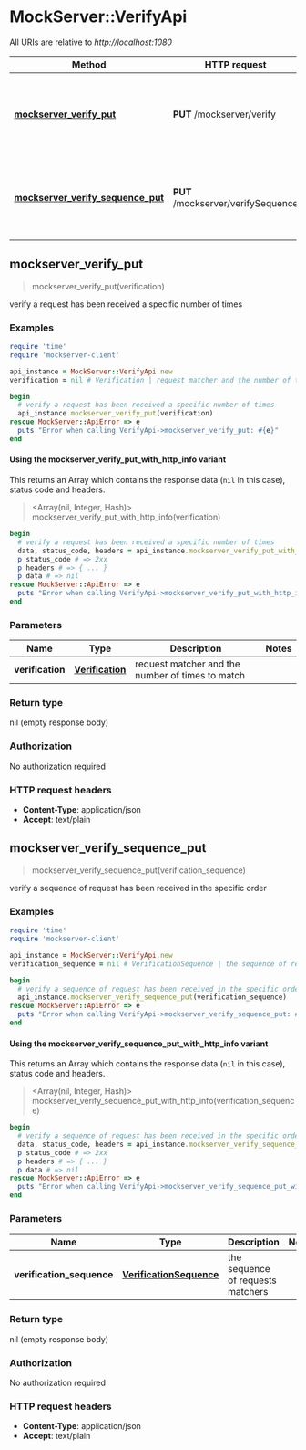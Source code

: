 # MockServer::VerifyApi

All URIs are relative to *http://localhost:1080*

| Method | HTTP request | Description |
| ------ | ------------ | ----------- |
| [**mockserver_verify_put**](VerifyApi.md#mockserver_verify_put) | **PUT** /mockserver/verify | verify a request has been received a specific number of times |
| [**mockserver_verify_sequence_put**](VerifyApi.md#mockserver_verify_sequence_put) | **PUT** /mockserver/verifySequence | verify a sequence of request has been received in the specific order |


## mockserver_verify_put

> mockserver_verify_put(verification)

verify a request has been received a specific number of times

### Examples

```ruby
require 'time'
require 'mockserver-client'

api_instance = MockServer::VerifyApi.new
verification = nil # Verification | request matcher and the number of times to match

begin
  # verify a request has been received a specific number of times
  api_instance.mockserver_verify_put(verification)
rescue MockServer::ApiError => e
  puts "Error when calling VerifyApi->mockserver_verify_put: #{e}"
end
```

#### Using the mockserver_verify_put_with_http_info variant

This returns an Array which contains the response data (`nil` in this case), status code and headers.

> <Array(nil, Integer, Hash)> mockserver_verify_put_with_http_info(verification)

```ruby
begin
  # verify a request has been received a specific number of times
  data, status_code, headers = api_instance.mockserver_verify_put_with_http_info(verification)
  p status_code # => 2xx
  p headers # => { ... }
  p data # => nil
rescue MockServer::ApiError => e
  puts "Error when calling VerifyApi->mockserver_verify_put_with_http_info: #{e}"
end
```

### Parameters

| Name | Type | Description | Notes |
| ---- | ---- | ----------- | ----- |
| **verification** | [**Verification**](Verification.md) | request matcher and the number of times to match |  |

### Return type

nil (empty response body)

### Authorization

No authorization required

### HTTP request headers

- **Content-Type**: application/json
- **Accept**: text/plain


## mockserver_verify_sequence_put

> mockserver_verify_sequence_put(verification_sequence)

verify a sequence of request has been received in the specific order

### Examples

```ruby
require 'time'
require 'mockserver-client'

api_instance = MockServer::VerifyApi.new
verification_sequence = nil # VerificationSequence | the sequence of requests matchers

begin
  # verify a sequence of request has been received in the specific order
  api_instance.mockserver_verify_sequence_put(verification_sequence)
rescue MockServer::ApiError => e
  puts "Error when calling VerifyApi->mockserver_verify_sequence_put: #{e}"
end
```

#### Using the mockserver_verify_sequence_put_with_http_info variant

This returns an Array which contains the response data (`nil` in this case), status code and headers.

> <Array(nil, Integer, Hash)> mockserver_verify_sequence_put_with_http_info(verification_sequence)

```ruby
begin
  # verify a sequence of request has been received in the specific order
  data, status_code, headers = api_instance.mockserver_verify_sequence_put_with_http_info(verification_sequence)
  p status_code # => 2xx
  p headers # => { ... }
  p data # => nil
rescue MockServer::ApiError => e
  puts "Error when calling VerifyApi->mockserver_verify_sequence_put_with_http_info: #{e}"
end
```

### Parameters

| Name | Type | Description | Notes |
| ---- | ---- | ----------- | ----- |
| **verification_sequence** | [**VerificationSequence**](VerificationSequence.md) | the sequence of requests matchers |  |

### Return type

nil (empty response body)

### Authorization

No authorization required

### HTTP request headers

- **Content-Type**: application/json
- **Accept**: text/plain

